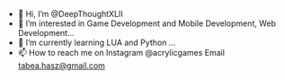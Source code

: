 - 👋 Hi, I’m @DeepThoughtXLII
- 👀 I’m interested in Game Development and Mobile Development, Web Development...
- 🌱 I’m currently learning LUA and Python ...
- 📫 How to reach me on 
Instagram @acrylicgames 
Email tabea.hasz@gmail.com

<!---
DeepThoughtXLII/DeepThoughtXLII is a ✨ special ✨ repository because its `README.md` (this file) appears on your GitHub profile.
You can click the Preview link to take a look at your changes.
--->
